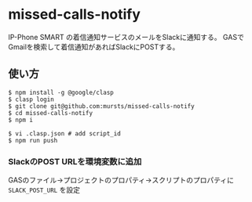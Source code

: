 # missed-calls-notify

IP-Phone SMART の着信通知サービスのメールをSlackに通知する。
GASでGmailを検索して着信通知があればSlackにPOSTする。

## 使い方

```shell
$ npm install -g @google/clasp
$ clasp login
$ git clone git@github.com:mursts/missed-calls-notify
$ cd missed-calls-notify
$ npm i

$ vi .clasp.json # add script_id
$ npm run push 
```

### SlackのPOST URLを環境変数に追加
GASのファイル→プロジェクトのプロパティ→スクリプトのプロパティに `SLACK_POST_URL` を設定
